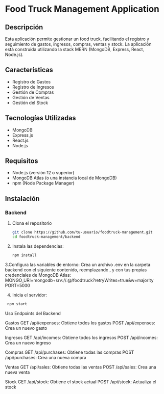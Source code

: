 # Food Truck Management Application

## Descripción

Esta aplicación permite gestionar un food truck, facilitando el registro y seguimiento de gastos, ingresos, compras, ventas y stock. La aplicación está construida utilizando la stack MERN (MongoDB, Express, React, Node.js).

## Características

- Registro de Gastos
- Registro de Ingresos
- Gestión de Compras
- Gestión de Ventas
- Gestión del Stock

## Tecnologías Utilizadas

- MongoDB
- Express.js
- React.js
- Node.js

## Requisitos

- Node.js (versión 12 o superior)
- MongoDB Atlas (o una instancia local de MongoDB)
- npm (Node Package Manager)

## Instalación

### Backend

1. Clona el repositorio
   ```bash
   git clone https://github.com/tu-usuario/foodtruck-management.git
   cd foodtruck-management/backend

2. Instala las dependencias:
   ```bash
   npm install

3.Configura las variables de entorno:
Crea un archivo .env en la carpeta backend con el siguiente contenido, reemplazando <username>, <password> y <cluster-url> con tus propias credenciales de MongoDB Atlas:
MONGO_URI=mongodb+srv://<username>:<password>@<cluster-url>/foodtruck?retryWrites=true&w=majority
PORT=5000

4. Inicia el servidor:
 ```bash
  npm start
```

Uso
Endpoints del Backend

Gastos
GET /api/expenses: Obtiene todos los gastos
POST /api/expenses: Crea un nuevo gasto

Ingresos
GET /api/incomes: Obtiene todos los ingresos
POST /api/incomes: Crea un nuevo ingreso

Compras
GET /api/purchases: Obtiene todas las compras
POST /api/purchases: Crea una nueva compra

Ventas
GET /api/sales: Obtiene todas las ventas
POST /api/sales: Crea una nueva venta

Stock
GET /api/stock: Obtiene el stock actual
POST /api/stock: Actualiza el stock
